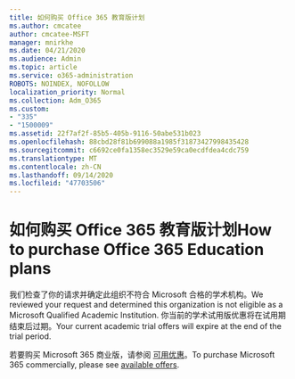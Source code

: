 ```yaml
---
title: 如何购买 Office 365 教育版计划
ms.author: cmcatee
author: cmcatee-MSFT
manager: mnirkhe
ms.date: 04/21/2020
ms.audience: Admin
ms.topic: article
ms.service: o365-administration
ROBOTS: NOINDEX, NOFOLLOW
localization_priority: Normal
ms.collection: Adm_O365
ms.custom:
- "335"
- "1500009"
ms.assetid: 22f7af2f-85b5-405b-9116-50abe531b023
ms.openlocfilehash: 88cbd28f81b699088a1985f31873427998435428
ms.sourcegitcommit: c6692ce0fa1358ec3529e59ca0ecdfdea4cdc759
ms.translationtype: MT
ms.contentlocale: zh-CN
ms.lasthandoff: 09/14/2020
ms.locfileid: "47703506"
---
```

# <a name="how-to-purchase-office-365-education-plans"></a><span data-ttu-id="b8c92-102">如何购买 Office 365 教育版计划</span><span class="sxs-lookup"><span data-stu-id="b8c92-102">How to purchase Office 365 Education plans</span></span>

<span data-ttu-id="b8c92-103">我们检查了你的请求并确定此组织不符合 Microsoft 合格的学术机构。</span><span class="sxs-lookup"><span data-stu-id="b8c92-103">We reviewed your request and determined this organization is not eligible as a Microsoft Qualified Academic Institution.</span></span> <span data-ttu-id="b8c92-104">你当前的学术试用版优惠将在试用期结束后过期。</span><span class="sxs-lookup"><span data-stu-id="b8c92-104">Your current academic trial offers will expire at the end of the trial period.</span></span>
  
<span data-ttu-id="b8c92-105">若要购买 Microsoft 365 商业版，请参阅 [可用优惠](https://go.microsoft.com/fwlink/p/?linkid=868433)。</span><span class="sxs-lookup"><span data-stu-id="b8c92-105">To purchase Microsoft 365 commercially, please see [available offers](https://go.microsoft.com/fwlink/p/?linkid=868433).</span></span>  